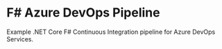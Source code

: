 # F# Azure DevOps Pipeline

Example .NET Core F# Continuous Integration pipeline for Azure DevOps Services.


